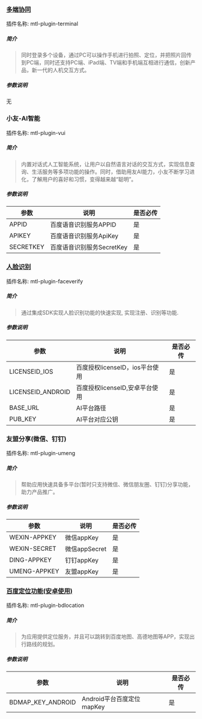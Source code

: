 ### [多端协同](http://mtlapidocs201908061404.test.app.yyuap.com/0401-mtlcoop-api)
插件名称: mtl-plugin-terminal
##### 简介

> 同时登录多个设备，通过PC可以操作手机进行拍照、定位，并把照片回传到PC端，同时还支持PC端、iPad端、TV端和手机端互相进行通信，创新产品，新一代的人机交互方式。

##### 参数说明
无


### 小友-AI智能
插件名称: mtl-plugin-vui
##### 简介
> 内置对话式人工智能系统，让用户以自然语言对话的交互方式，实现信息查询、生活服务等多项功能的操作。同时，借助用友AI能力，小友不断学习进化，了解用户的喜好和习惯，变得越来越“聪明”。

##### 参数说明

参数 | 说明 | 是否必传
---|---|---
APPID | 百度语音识别服务APPID | 是
APIKEY | 百度语音识别服务ApiKey | 是
SECRETKEY | 百度语音识别服务SecretKey | 是


### [人脸识别](http://mtlapidocs201908061404.test.app.yyuap.com/0303-face-api)
插件名称: mtl-plugin-faceverify
##### 简介
> 通过集成SDK实现人脸识别功能的快速实现, 实现注册、识别等功能.

##### 参数说明
参数 | 说明 | 是否必传
---|---|---
LICENSEID_IOS | 百度授权licenseID，ios平台使用 | 是
LICENSEID_ANDROID | 百度授权licenseID,安卓平台使用 | 是
BASE_URL | AI平台路径 | 是
PUB_KEY | AI平台对应公钥 | 是


### 友盟分享(微信、钉钉)
插件名称: mtl-plugin-umeng
##### 简介
> 帮助应用快速具备多平台(暂时只支持微信、微信朋友圈、钉钉)分享功能，助力产品推广。

##### 参数说明
参数 | 说明 | 是否必传
---|---|---
WEXIN-APPKEY | 微信appKey | 是
WEXIN-SECRET | 微信appSecret | 是
DING-APPKEY | 钉钉appKey | 是
UMENG-APPKEY | 友盟appKey | 是


### [百度定位功能(安卓使用)](http://mtlapidocs201908061404.test.app.yyuap.com/0205-location-api)
插件名称: mtl-plugin-bdlocation
##### 简介
> 为应用提供定位服务，并且可以跳转到百度地图、高德地图等APP，实现出行路线的规划。

##### 参数说明
参数 | 说明 | 是否必传
---|---|---
BDMAP_KEY_ANDROID | Android平台百度定位mapKey | 是
